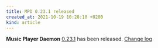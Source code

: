 ```yaml
---
title: MPD 0.23.1 released
created_at: 2021-10-19 10:28:10 +0200
kind: article
---
```


**Music Player Daemon** [0.23.1](/download/mpd/0.23/mpd-0.23.1.tar.xz) has been released.
[Change log](https://raw.githubusercontent.com/MusicPlayerDaemon/MPD/v0.23.1/NEWS)
